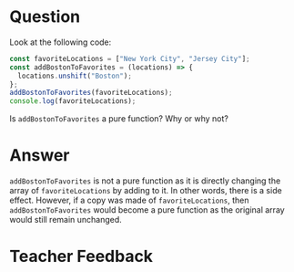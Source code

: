 # Question

Look at the following code:

```js
const favoriteLocations = ["New York City", "Jersey City"];
const addBostonToFavorites = (locations) => {
  locations.unshift("Boston");
};
addBostonToFavorites(favoriteLocations);
console.log(favoriteLocations);
```

Is `addBostonToFavorites` a pure function? Why or why not?

# Answer
`addBostonToFavorites` is not a pure function as it is directly changing the array of `favoriteLocations` by adding to it. In other words, there is a side effect. However, if a copy was made of `favoriteLocations`, then `addBostonToFavorites` would become a pure function as the original array would still remain unchanged. 

# Teacher Feedback
